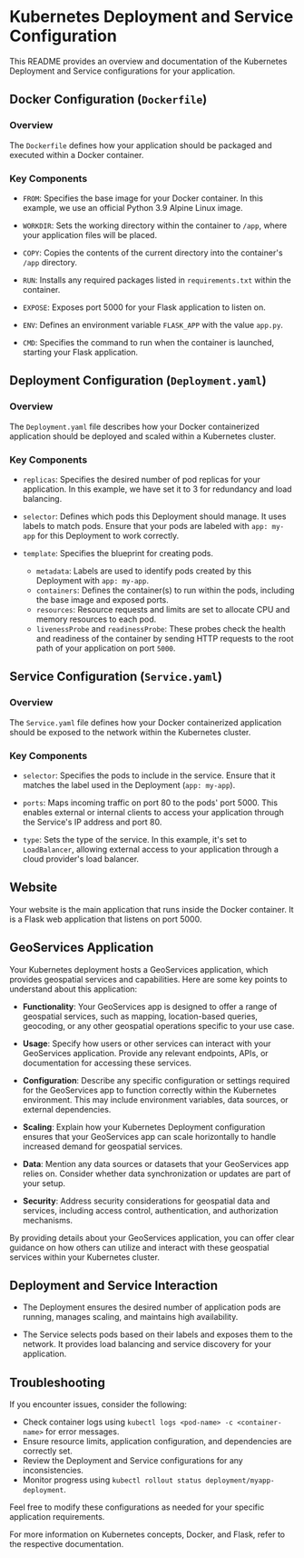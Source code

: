 # Kubernetes Deployment and Service Configuration

This README provides an overview and documentation of the Kubernetes Deployment and Service configurations for your application.

## Docker Configuration (`Dockerfile`)

### Overview
The `Dockerfile` defines how your application should be packaged and executed within a Docker container.

### Key Components
- `FROM`: Specifies the base image for your Docker container. In this example, we use an official Python 3.9 Alpine Linux image.

- `WORKDIR`: Sets the working directory within the container to `/app`, where your application files will be placed.

- `COPY`: Copies the contents of the current directory into the container's `/app` directory.

- `RUN`: Installs any required packages listed in `requirements.txt` within the container.

- `EXPOSE`: Exposes port 5000 for your Flask application to listen on.

- `ENV`: Defines an environment variable `FLASK_APP` with the value `app.py`.

- `CMD`: Specifies the command to run when the container is launched, starting your Flask application.

## Deployment Configuration (`Deployment.yaml`)

### Overview
The `Deployment.yaml` file describes how your Docker containerized application should be deployed and scaled within a Kubernetes cluster.

### Key Components
- `replicas`: Specifies the desired number of pod replicas for your application. In this example, we have set it to 3 for redundancy and load balancing.

- `selector`: Defines which pods this Deployment should manage. It uses labels to match pods. Ensure that your pods are labeled with `app: my-app` for this Deployment to work correctly.

- `template`: Specifies the blueprint for creating pods.
  - `metadata`: Labels are used to identify pods created by this Deployment with `app: my-app`.
  - `containers`: Defines the container(s) to run within the pods, including the base image and exposed ports.
  - `resources`: Resource requests and limits are set to allocate CPU and memory resources to each pod.
  - `livenessProbe` and `readinessProbe`: These probes check the health and readiness of the container by sending HTTP requests to the root path of your application on port `5000`.

## Service Configuration (`Service.yaml`)

### Overview
The `Service.yaml` file defines how your Docker containerized application should be exposed to the network within the Kubernetes cluster.

### Key Components
- `selector`: Specifies the pods to include in the service. Ensure that it matches the label used in the Deployment (`app: my-app`).

- `ports`: Maps incoming traffic on port 80 to the pods' port 5000. This enables external or internal clients to access your application through the Service's IP address and port 80.

- `type`: Sets the type of the service. In this example, it's set to `LoadBalancer`, allowing external access to your application through a cloud provider's load balancer.

## Website
Your website is the main application that runs inside the Docker container. It is a Flask web application that listens on port 5000.
## GeoServices Application

Your Kubernetes deployment hosts a GeoServices application, which provides geospatial services and capabilities. Here are some key points to understand about this application:

- **Functionality**: Your GeoServices app is designed to offer a range of geospatial services, such as mapping, location-based queries, geocoding, or any other geospatial operations specific to your use case.

- **Usage**: Specify how users or other services can interact with your GeoServices application. Provide any relevant endpoints, APIs, or documentation for accessing these services.

- **Configuration**: Describe any specific configuration or settings required for the GeoServices app to function correctly within the Kubernetes environment. This may include environment variables, data sources, or external dependencies.

- **Scaling**: Explain how your Kubernetes Deployment configuration ensures that your GeoServices app can scale horizontally to handle increased demand for geospatial services.

- **Data**: Mention any data sources or datasets that your GeoServices app relies on. Consider whether data synchronization or updates are part of your setup.

- **Security**: Address security considerations for geospatial data and services, including access control, authentication, and authorization mechanisms.

By providing details about your GeoServices application, you can offer clear guidance on how others can utilize and interact with these geospatial services within your Kubernetes cluster.


## Deployment and Service Interaction

- The Deployment ensures the desired number of application pods are running, manages scaling, and maintains high availability.

- The Service selects pods based on their labels and exposes them to the network. It provides load balancing and service discovery for your application.

## Troubleshooting

If you encounter issues, consider the following:
- Check container logs using `kubectl logs <pod-name> -c <container-name>` for error messages.
- Ensure resource limits, application configuration, and dependencies are correctly set.
- Review the Deployment and Service configurations for any inconsistencies.
- Monitor progress using `kubectl rollout status deployment/myapp-deployment`.

Feel free to modify these configurations as needed for your specific application requirements.

For more information on Kubernetes concepts, Docker, and Flask, refer to the respective documentation.

